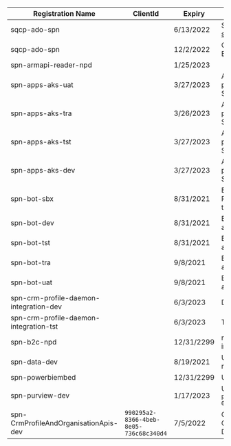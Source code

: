 
|Registration Name| ClientId | Expiry | Usage |
|--|--|--|--|
| sqcp-ado-spn | |6/13/2022 | Service Connection [sqcp-ado-spn-dev](https://dev.azure.com/TASMUCP/TASMU%20Central%20Platform/_settings/adminservices?resourceId=a4b73e7c-6712-4ae7-a8cd-e3ff87bbdbac)|
| sqcp-ado-spn | |12/2/2022 | CD-BotLuisQnAInitialDeploy|
| spn-armapi-reader-npd||1/25/2023||
|spn-apps-aks-uat||3/27/2023|ARM template and pipeline secret for AKS Service Principal|
|spn-apps-aks-tra||3/26/2023|ARM template and pipeline secret for AKS Service Principal|
|spn-apps-aks-tst||3/27/2023|ARM template and pipeline secret for AKS Service Principal|
|spn-apps-aks-dev||3/27/2023|ARM template and pipeline secret for AKS Service Principal|
|spn-bot-sbx||8/31/2021| BotAppSecret in Pipelines and ARM templates|
|spn-bot-dev||8/31/2021| BotAppSecret Pipelines and ARM templates|
|spn-bot-tst||8/31/2021| BotAppSecret Pipelines and ARM templates|
|spn-bot-tra||9/8/2021| BotAppSecret Pipelines and ARM templates|
|spn-bot-uat||9/8/2021| BotAppSecret Pipelines and ARM templates|
|spn-crm-profile-daemon-integration-dev||6/3/2023|Dev Profile API|
|spn-crm-profile-daemon-integration-tst||6/3/2023|Test Profile API|
|spn-b2c-npd||12/31/2299|non prod B2C integration|
|spn-data-dev||8/19/2021|Used by Data team and resources|
|spn-powerbiembed||12/31/2299|Used by Data team|
|spn-purview-dev||1/17/2023|Used by Data team `purv-cpd-data-dev-we-01`|
|spn-CrmProfileAndOrganisationApis-dev|`990295a2-8366-4beb-8e05-736c68c340d4`|7/5/2022 |Crm Profile And Organisation Apis - Dev|

<Add more to the list from AAD>
